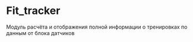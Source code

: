 # Fit_tracker
 Модуль расчёта и отображения полной информации о тренировках по данным от блока датчиков
